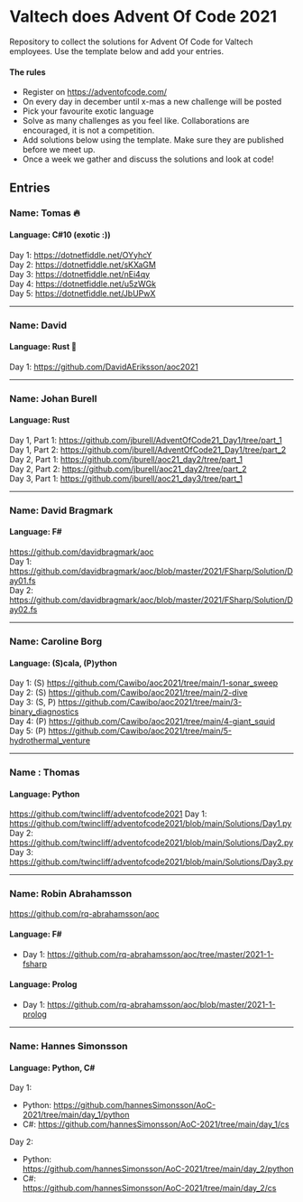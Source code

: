 # Valtech does Advent Of Code 2021
Repository to collect the solutions for Advent Of Code for Valtech employees. Use the template below and add your entries.

#### The rules
* Register on https://adventofcode.com/
* On every day in december until x-mas a new challenge will be posted
* Pick your favourite exotic language
* Solve as many challenges as you feel like. Collaborations are encouraged, it is not a competition.
* Add solutions below using the template. Make sure they are published before we meet up.
* Once a week we gather and discuss the solutions and look at code!

## Entries
### Name: Tomas 🔥
#### Language: C#10 (exotic :))
Day 1: https://dotnetfiddle.net/OYyhcY  
Day 2: https://dotnetfiddle.net/sKXaGM  
Day 3: https://dotnetfiddle.net/nEi4qy  
Day 4: https://dotnetfiddle.net/u5zWGk  
Day 5: https://dotnetfiddle.net/JbUPwX

---
### Name: David
#### Language: Rust 😬
Day 1: https://github.com/DavidAEriksson/aoc2021

---
### Name: Johan Burell
#### Language: Rust  
Day 1, Part 1: https://github.com/jburell/AdventOfCode21_Day1/tree/part_1  
Day 1, Part 2: https://github.com/jburell/AdventOfCode21_Day1/tree/part_2  
Day 2, Part 1: https://github.com/jburell/aoc21_day2/tree/part_1  
Day 2, Part 2: https://github.com/jburell/aoc21_day2/tree/part_2  
Day 3, Part 1: https://github.com/jburell/aoc21_day3/tree/part_1  

---
### Name: David Bragmark
#### Language: F#
https://github.com/davidbragmark/aoc  
Day 1: https://github.com/davidbragmark/aoc/blob/master/2021/FSharp/Solution/Day01.fs  
Day 2: https://github.com/davidbragmark/aoc/blob/master/2021/FSharp/Solution/Day02.fs  

---
### Name: Caroline Borg
#### Language: (S)cala, (P)ython
Day 1: (S) https://github.com/Cawibo/aoc2021/tree/main/1-sonar_sweep  
Day 2: (S) https://github.com/Cawibo/aoc2021/tree/main/2-dive  
Day 3: (S, P) https://github.com/Cawibo/aoc2021/tree/main/3-binary_diagnostics  
Day 4: (P) https://github.com/Cawibo/aoc2021/tree/main/4-giant_squid  
Day 5: (P) https://github.com/Cawibo/aoc2021/tree/main/5-hydrothermal_venture

---
### Name : Thomas
#### Language: Python
https://github.com/twincliff/adventofcode2021
Day 1: https://github.com/twincliff/adventofcode2021/blob/main/Solutions/Day1.py
Day 2: https://github.com/twincliff/adventofcode2021/blob/main/Solutions/Day2.py
Day 3: https://github.com/twincliff/adventofcode2021/blob/main/Solutions/Day3.py

---
### Name: Robin Abrahamsson
https://github.com/rq-abrahamsson/aoc
#### Language: F#
* Day 1: https://github.com/rq-abrahamsson/aoc/tree/master/2021-1-fsharp
#### Language: Prolog
* Day 1: https://github.com/rq-abrahamsson/aoc/blob/master/2021-1-prolog

---
### Name: Hannes Simonsson
#### Language: Python, C#
Day 1:
- Python: https://github.com/hannesSimonsson/AoC-2021/tree/main/day_1/python
- C#: https://github.com/hannesSimonsson/AoC-2021/tree/main/day_1/cs  

Day 2:
- Python:  
https://github.com/hannesSimonsson/AoC-2021/tree/main/day_2/python
- C#:  
https://github.com/hannesSimonsson/AoC-2021/tree/main/day_2/cs 
